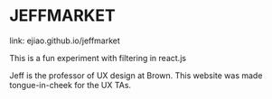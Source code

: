 # JEFFMARKET  

link: ejiao.github.io/jeffmarket

This is a fun experiment with filtering in react.js 

Jeff is the professor of UX design at Brown. This website was made tongue-in-cheek for the UX TAs. 

